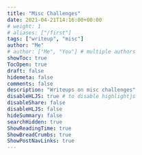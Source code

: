 ```yaml
---
title: "Misc Challenges"
date: 2021-04-21T14:16:00+00:00
# weight: 1
# aliases: ["/first"]
tags: ["writeup", "misc"]
author: "Me"
# author: ["Me", "You"] # multiple authors
showToc: true
TocOpen: true
draft: false
hidemeta: false
comments: false
description: "Writeups on misc challenges"
disableHLJS: true # to disable highlightjs
disableShare: false
disableHLJS: false
hideSummary: false
searchHidden: true
ShowReadingTime: true
ShowBreadCrumbs: true
ShowPostNavLinks: true
---
```

